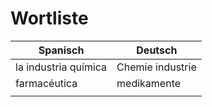 # Wortliste
|Spanisch|Deutsch|
|--------|-------|
|la industria química|Chemie industrie|
|farmacéutica|medikamente|
|||
